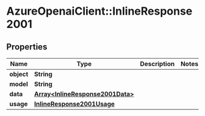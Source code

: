 # AzureOpenaiClient::InlineResponse2001

## Properties
Name | Type | Description | Notes
------------ | ------------- | ------------- | -------------
**object** | **String** |  | 
**model** | **String** |  | 
**data** | [**Array&lt;InlineResponse2001Data&gt;**](InlineResponse2001Data.md) |  | 
**usage** | [**InlineResponse2001Usage**](InlineResponse2001Usage.md) |  | 

